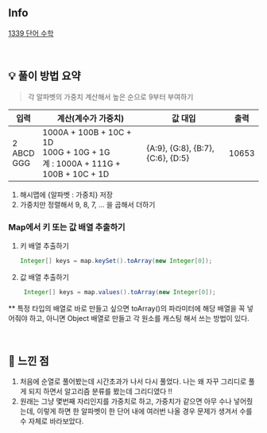 ## Info

[1339 단어 수학](https://www.acmicpc.net/problem/1339)

<br>

## 💡 풀이 방법 요약

> 각 알파벳의 가중치 계산해서 높은 순으로 9부터 부여하기 

| 입력                   | 계산(계수가 가중치)                                                                       | 값 대입                              | 출력    |
|----------------------|-----------------------------------------------------------------------------------|-----------------------------------|-------|
| 2 <br> ABCD <br> GGG | 1000A + 100B + 10C + 1D<br>100G + 10G + 1G<br> 계 : 1000A + 111G + 100B + 10C + 1D | {A:9}, {G:8}, {B:7}, {C:6}, {D:5} | 10653 |


1. 해시맵에 {알파벳 : 가중치} 저장
2. 가중치만 정렬해서 9, 8, 7, ... 을 곱해서 더하기

###  Map에서 키 또는 값 배열 추출하기
1. 키 배열 추출하기
    ```java
    Integer[] keys = map.keySet().toArray(new Integer[0]);
    ```
2. 값 배열 추출하기
   ```java
    Integer[] keys = map.values().toArray(new Integer[0]);
   ```
** 특정 타입의 배열로 바로 만들고 싶으면 toArray()의 파라미터에 해당 배열을 꼭 넣어줘야 하고, 아니면 Object 배열로 만들고 각 원소를 캐스팅 해서 쓰는 방법이 있다.

<br>

## 🙂 느낀 점
1. 처음에 순열로 풀어봤는데 시간초과가 나서 다시 풀었다. 나는 왜 자꾸 그리디로 풀게 되지 하면서 알고리즘 분류를 봤는데 그리디였다 !!
2. 원래는 그냥 몇번째 자리인지를 가중치로 하고, 가중치가 같으면 아무 수나 넣어줬는데, 이렇게 하면 한 알파벳이 한 단어 내에 여러번 나올 경우 문제가 생겨서 수를 수 자체로 바라보았다.